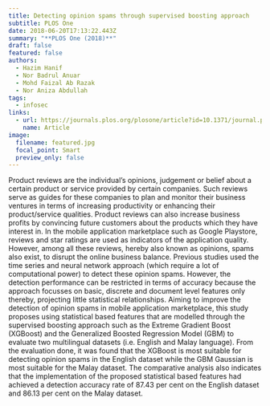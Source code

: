 ```yaml
---
title: Detecting opinion spams through supervised boosting approach
subtitle: PLOS One
date: 2018-06-20T17:13:22.443Z
summary: "**PLOS One (2018)**"
draft: false
featured: false
authors:
  - Hazim Hanif
  - Nor Badrul Anuar
  - Mohd Faizal Ab Razak
  - Nor Aniza Abdullah
tags:
  - infosec
links:
  - url: https://journals.plos.org/plosone/article?id=10.1371/journal.pone.0198884
    name: Article
image:
  filename: featured.jpg
  focal_point: Smart
  preview_only: false
---
```

Product reviews are the individual’s opinions, judgement or belief about a certain product or service provided by certain companies. Such reviews serve as guides for these companies to plan and monitor their business ventures in terms of increasing productivity or enhancing their product/service qualities. Product reviews can also increase business profits by convincing future customers about the products which they have interest in. In the mobile application marketplace such as Google Playstore, reviews and star ratings are used as indicators of the application quality. However, among all these reviews, hereby also known as opinions, spams also exist, to disrupt the online business balance. Previous studies used the time series and neural network approach (which require a lot of computational power) to detect these opinion spams. However, the detection performance can be restricted in terms of accuracy because the approach focusses on basic, discrete and document level features only thereby, projecting little statistical relationships. Aiming to improve the detection of opinion spams in mobile application marketplace, this study proposes using statistical based features that are modelled through the supervised boosting approach such as the Extreme Gradient Boost (XGBoost) and the Generalized Boosted Regression Model (GBM) to evaluate two multilingual datasets (i.e. English and Malay language). From the evaluation done, it was found that the XGBoost is most suitable for detecting opinion spams in the English dataset while the GBM Gaussian is most suitable for the Malay dataset. The comparative analysis also indicates that the implementation of the proposed statistical based features had achieved a detection accuracy rate of 87.43 per cent on the English dataset and 86.13 per cent on the Malay dataset.